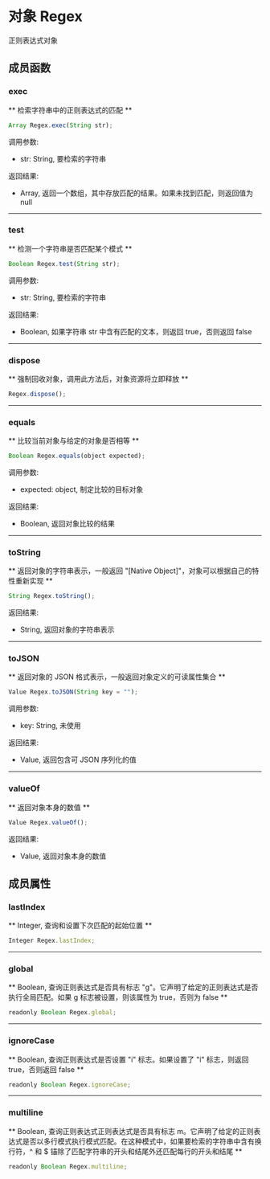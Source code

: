 # 对象 Regex
正则表达式对象

## 成员函数
        
### exec
** 检索字符串中的正则表达式的匹配 **
```JavaScript
Array Regex.exec(String str);
```

调用参数:
* str: String, 要检索的字符串

返回结果:
* Array, 返回一个数组，其中存放匹配的结果。如果未找到匹配，则返回值为 null

--------------------------
### test
** 检测一个字符串是否匹配某个模式 **
```JavaScript
Boolean Regex.test(String str);
```

调用参数:
* str: String, 要检索的字符串

返回结果:
* Boolean, 如果字符串 str 中含有匹配的文本，则返回 true，否则返回 false

--------------------------
### dispose
** 强制回收对象，调用此方法后，对象资源将立即释放 **
```JavaScript
Regex.dispose();
```

--------------------------
### equals
** 比较当前对象与给定的对象是否相等 **
```JavaScript
Boolean Regex.equals(object expected);
```

调用参数:
* expected: object, 制定比较的目标对象

返回结果:
* Boolean, 返回对象比较的结果

--------------------------
### toString
** 返回对象的字符串表示，一般返回 "[Native Object]"，对象可以根据自己的特性重新实现 **
```JavaScript
String Regex.toString();
```

返回结果:
* String, 返回对象的字符串表示

--------------------------
### toJSON
** 返回对象的 JSON 格式表示，一般返回对象定义的可读属性集合 **
```JavaScript
Value Regex.toJSON(String key = "");
```

调用参数:
* key: String, 未使用

返回结果:
* Value, 返回包含可 JSON 序列化的值

--------------------------
### valueOf
** 返回对象本身的数值 **
```JavaScript
Value Regex.valueOf();
```

返回结果:
* Value, 返回对象本身的数值

## 成员属性
        
### lastIndex
** Integer, 查询和设置下次匹配的起始位置 **
```JavaScript
Integer Regex.lastIndex;
```

--------------------------
### global
** Boolean, 查询正则表达式是否具有标志 "g"。它声明了给定的正则表达式是否执行全局匹配。如果 g 标志被设置，则该属性为 true，否则为 false **
```JavaScript
readonly Boolean Regex.global;
```

--------------------------
### ignoreCase
** Boolean, 查询正则表达式是否设置 "i" 标志。如果设置了 "i" 标志，则返回 true，否则返回 false **
```JavaScript
readonly Boolean Regex.ignoreCase;
```

--------------------------
### multiline
** Boolean, 查询正则表达式正则表达式是否具有标志 m。它声明了给定的正则表达式是否以多行模式执行模式匹配。在这种模式中，如果要检索的字符串中含有换行符，^ 和 $ 锚除了匹配字符串的开头和结尾外还匹配每行的开头和结尾 **
```JavaScript
readonly Boolean Regex.multiline;
```

